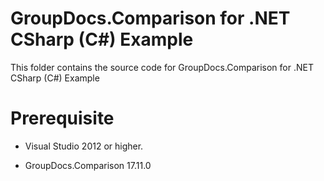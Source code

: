 # GroupDocs.Comparison for .NET CSharp (C#) Example

This folder contains the source code for GroupDocs.Comparison for .NET CSharp (C#) Example

# Prerequisite

+ Visual Studio 2012 or higher.

+ GroupDocs.Comparison 17.11.0

